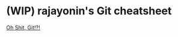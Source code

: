 # (WIP) rajayonin's Git cheatsheet

[Oh Shit, Git!?!](https://ohshitgit.com/)

<!--
`git log --all --full-history -- <path-to-file>`  
`git pull --rebase`  
`git reset --hard HEAD`  
`git reset HEAD file`  
`git status`  
`git stash` && `git stash pop`  
`git mv`  
`git diff`
    - `git diff --shortstat oldCommit newCommit`
`git checkout -- <file>`
-->

